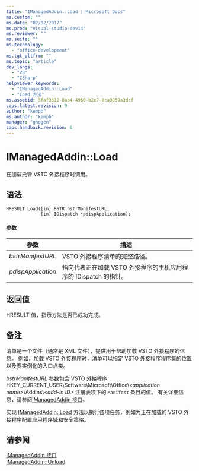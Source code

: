 ```yaml
---
title: "IManagedAddin::Load | Microsoft Docs"
ms.custom: ""
ms.date: "02/02/2017"
ms.prod: "visual-studio-dev14"
ms.reviewer: ""
ms.suite: ""
ms.technology: 
  - "office-development"
ms.tgt_pltfrm: ""
ms.topic: "article"
dev_langs: 
  - "VB"
  - "CSharp"
helpviewer_keywords: 
  - "IManagedAddin::Load"
  - "Load 方法"
ms.assetid: 3faf9312-8ab4-4960-b2e7-8ca9859a3dcf
caps.latest.revision: 9
author: "kempb"
ms.author: "kempb"
manager: "ghogen"
caps.handback.revision: 8
---
```

# IManagedAddin::Load
  在加载托管 VSTO 外接程序时调用。  
  
## 语法  
  
```  
HRESULT Load([in] BSTR bstrManifestURL,   
             [in] IDispatch *pdispApplication);  
```  
  
#### 参数  
  
|参数|描述|  
|--------|--------|  
|*bstrManifestURL*|VSTO 外接程序清单的完整路径。|  
|*pdispApplication*|指向代表正在加载 VSTO 外接程序的主机应用程序的 IDispatch 的指针。|  
  
## 返回值  
 HRESULT 值，指示方法是否已成功完成。  
  
## 备注  
 清单是一个文件（通常是 XML 文件），提供用于帮助加载 VSTO 外接程序的信息。 例如，加载 VSTO 外接程序时，清单可以指定 VSTO 外接程序程序集的位置以及要实例化的入口点类。  
  
 *bstrManifestURL* 参数包含 VSTO 外接程序 HKEY\_CURRENT\_USER\\Software\\Microsoft\\Office\\*\<application name\>*\\Addins\\*\<add\-in ID\>* 注册表项下的 `Manifest` 条目的值。 有关详细信息，请参阅[IManagedAddin 接口](../vsto/imanagedaddin-interface.md)。  
  
 实现 [IManagedAddIn::Load](../vsto/imanagedaddin-load.md) 方法以执行各项任务，例如为正在加载的 VSTO 外接程序配置应用程序域和安全策略。  
  
## 请参阅  
 [IManagedAddin 接口](../vsto/imanagedaddin-interface.md)   
 [IManagedAddin::Unload](../vsto/imanagedaddin-unload.md)  
  
  